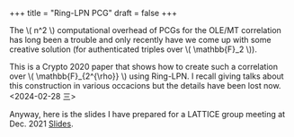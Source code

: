 +++
title = "Ring-LPN PCG"
draft = false
+++

The \\( n^2 \\) computational overhead of PCGs for the OLE/MT correlation
has long been a trouble and only recently have we come up with some
creative solution (for authenticated triples over \\( \mathbb{F}\_2 \\)).

This is a Crypto 2020 paper that shows how to create such a
correlation over \\( \mathbb{F}\_{2^{\rho}} \\) using Ring-LPN. I recall
giving talks about this construction in various occacions but the
details have been lost now. <span class="timestamp-wrapper"><span class="timestamp">&lt;2024-02-28 三&gt;</span></span>

Anyway, here is the slides I have prepared for a LATTICE group meeting
at Dec. 2021 [Slides](</ox-hugo/Ring-LPN PCG.pptx>).
